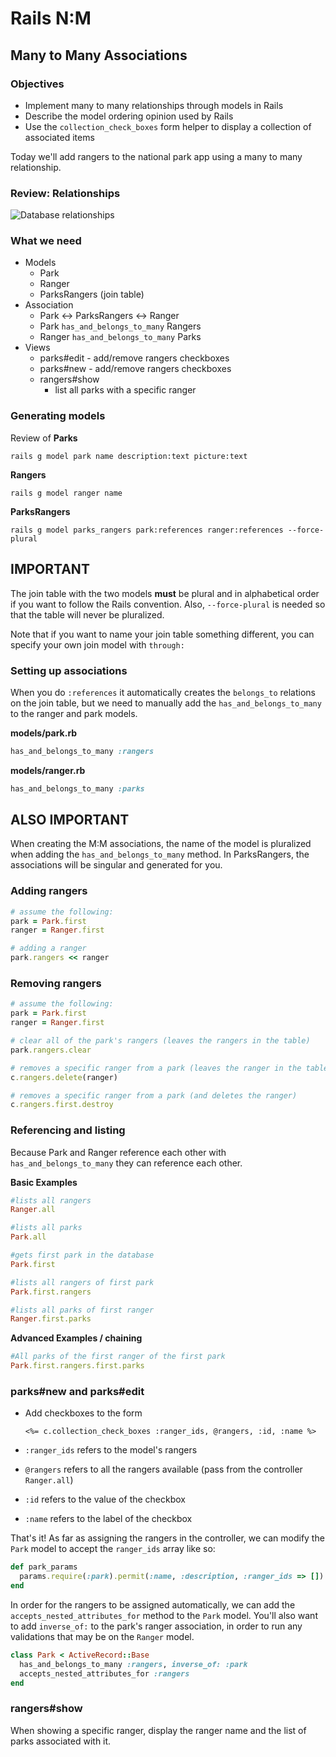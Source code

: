 # Rails N:M

## Many to Many Associations

### Objectives

* Implement many to many relationships through models in Rails
* Describe the model ordering opinion used by Rails
* Use the `collection_check_boxes` form helper to display a collection of associated items

Today we'll add rangers to the national park app using a many to many relationship.

### Review: Relationships

![Database relationships](http://fms-itskills.ncl.ac.uk/db/ER.png)

### What we need

* Models
  * Park
  * Ranger
  * ParksRangers \(join table\)
* Association
  * Park &lt;-&gt; ParksRangers &lt;-&gt; Ranger
  * Park `has_and_belongs_to_many` Rangers
  * Ranger `has_and_belongs_to_many` Parks
* Views
  * parks\#edit - add/remove rangers checkboxes
  * parks\#new - add/remove rangers checkboxes
  * rangers\#show
    * list all parks with a specific ranger

### Generating models

Review of **Parks**

```text
rails g model park name description:text picture:text
```

**Rangers**

```text
rails g model ranger name
```

**ParksRangers**

```text
rails g model parks_rangers park:references ranger:references --force-plural
```

## IMPORTANT

The join table with the two models **must** be plural and in alphabetical order if you want to follow the Rails convention. Also, `--force-plural` is needed so that the table will never be pluralized.

Note that if you want to name your join table something different, you can specify your own join model with `through:`

### Setting up associations

When you do `:references` it automatically creates the `belongs_to` relations on the join table, but we need to manually add the `has_and_belongs_to_many` to the ranger and park models.

**models/park.rb**

```ruby
has_and_belongs_to_many :rangers
```

**models/ranger.rb**

```ruby
has_and_belongs_to_many :parks
```

## ALSO IMPORTANT

When creating the M:M associations, the name of the model is pluralized when adding the `has_and_belongs_to_many` method. In ParksRangers, the associations will be singular and generated for you.

### Adding rangers

```ruby
# assume the following:
park = Park.first
ranger = Ranger.first

# adding a ranger
park.rangers << ranger
```

### Removing rangers

```ruby
# assume the following:
park = Park.first
ranger = Ranger.first

# clear all of the park's rangers (leaves the rangers in the table)
park.rangers.clear

# removes a specific ranger from a park (leaves the ranger in the table)
c.rangers.delete(ranger)

# removes a specific ranger from a park (and deletes the ranger)
c.rangers.first.destroy
```

### Referencing and listing

Because Park and Ranger reference each other with `has_and_belongs_to_many` they can reference each other.

**Basic Examples**

```ruby
#lists all rangers
Ranger.all

#lists all parks
Park.all

#gets first park in the database
Park.first

#lists all rangers of first park
Park.first.rangers

#lists all parks of first ranger
Ranger.first.parks
```

**Advanced Examples / chaining**

```ruby
#All parks of the first ranger of the first park
Park.first.rangers.first.parks
```

### parks\#new and parks\#edit

* Add checkboxes to the form

  ```text
  <%= c.collection_check_boxes :ranger_ids, @rangers, :id, :name %>
  ```

* `:ranger_ids` refers to the model's rangers
* `@rangers` refers to all the rangers available \(pass from the controller `Ranger.all`\)
* `:id` refers to the value of the checkbox
* `:name` refers to the label of the checkbox

That's it! As far as assigning the rangers in the controller, we can modify the `Park` model to accept the `ranger_ids` array like so:

```ruby
def park_params
  params.require(:park).permit(:name, :description, :ranger_ids => [])
end
```

In order for the rangers to be assigned automatically, we can add the `accepts_nested_attributes_for` method to the `Park` model. You'll also want to add `inverse_of:` to the park's ranger association, in order to run any validations that may be on the `Ranger` model.

```ruby
class Park < ActiveRecord::Base
  has_and_belongs_to_many :rangers, inverse_of: :park
  accepts_nested_attributes_for :rangers
end
```

### rangers\#show

When showing a specific ranger, display the ranger name and the list of parks associated with it.

